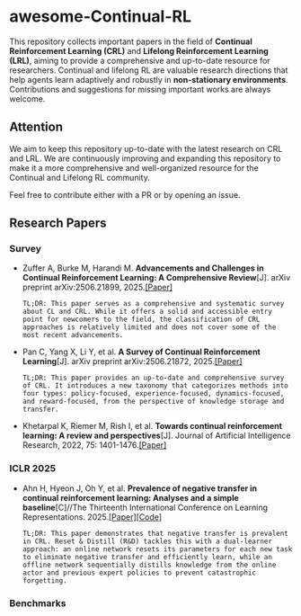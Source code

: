 # awesome-Continual-RL
This repository collects important papers in the field of **Continual Reinforcement Learning (CRL)** and **Lifelong Reinforcement Learning (LRL)**, aiming to provide a comprehensive and up-to-date resource for researchers. Continual and lifelong RL are valuable research directions that help agents learn adaptively and robustly in **non-stationary environments**. Contributions and suggestions for missing important works are always welcome.

## Attention
We aim to keep this repository up-to-date with the latest research on CRL and LRL. We are continuously improving and expanding this repository to make it a more comprehensive and well-organized resource for the Continual and Lifelong RL community.

Feel free to contribute either with a PR or by opening an issue.

## Research Papers

### Survey

- Zuffer A, Burke M, Harandi M. **Advancements and Challenges in Continual Reinforcement Learning: A Comprehensive Review**[J]. arXiv preprint arXiv:2506.21899, 2025.[[Paper]](https://arxiv.org/abs/2506.21899)

    `TL;DR: This paper serves as a comprehensive and systematic survey about CL and CRL. While it offers a solid and accessible entry point for newcomers to the field, the classification of CRL approaches is relatively limited and does not cover some of the most recent advancements.`  


- Pan C, Yang X, Li Y, et al. **A Survey of Continual Reinforcement Learning**[J]. arXiv preprint arXiv:2506.21872, 2025.[[Paper]](https://arxiv.org/abs/2506.21872)

    `TL;DR: This paper provides an up-to-date and comprehensive survey of CRL. It introduces a new taxonomy that categorizes methods into four types: policy-focused, experience-focused, dynamics-focused, and reward-focused, from the perspective of knowledge storage and transfer.`  


- Khetarpal K, Riemer M, Rish I, et al. **Towards continual reinforcement learning: A review and perspectives**[J]. Journal of Artificial Intelligence Research, 2022, 75: 1401-1476.[[Paper]](https://www.jair.org/index.php/jair/article/view/13673)


### ICLR 2025
- Ahn H, Hyeon J, Oh Y, et al. **Prevalence of negative transfer in continual reinforcement learning: Analyses and a simple baseline**[C]//The Thirteenth International Conference on Learning Representations. 2025.[[Paper]](https://openreview.net/forum?id=KAIqwkB3dT)[[Code]](https://github.com/hongjoon0805/Reset-Distill)

    `TL;DR: This paper demonstrates that negative transfer is prevalent in CRL. Reset & Distill (R&D) tackles this with a dual-learner approach: an online network resets its parameters for each new task to eliminate negative transfer and efficiently learn, while an offline network sequentially distills knowledge from the online actor and previous expert policies to prevent catastrophic forgetting.`  


### Benchmarks

